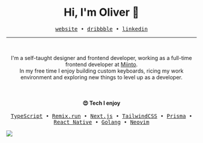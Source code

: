 <h1 align="center">Hi, I'm Oliver 👋</h1>

<p align="center">
  <samp>
    <a href="https://olivercederborg.com">website</a> •
    <a href="https://dribbble.com/oliver">dribbble</a> •
    <a href="https://www.linkedin.com/in/olivercederborg/">linkedin</a>
  </samp>
</p>

---

<br>

<p align="center">
  I'm a self-taught designer and frontend developer, working as a full-time frontend developer at <a href="https://miinto.dk" target="_blank">Miinto</a>.<br/>
  In my free time I enjoy building custom keyboards, ricing my work environment and exploring new things to level up as a developer.
</p>

<br>

<h4 align="center">😍 Tech I enjoy</h4>

<p align="center">
  <samp>
    <a href="https://www.typescriptlang.org/">TypeScript</a> •
    <a href="https://remix.run/">Remix.run</a> •
    <a href="https://nextjs.org/">Next.js</a> •
    <a href="https://tailwindcss.com/">TailwindCSS</a> •
    <a href="https://www.prisma.io/">Prisma</a> •
    <a href="https://reactnative.dev/">React Native</a> •
    <a href="https://go.dev/">Golang</a> •
    <a href="https://neovim.io/">Neovim</a>
  </samp>
</p>

![](https://hit.yhype.me/github/profile?user_id=47901349)
